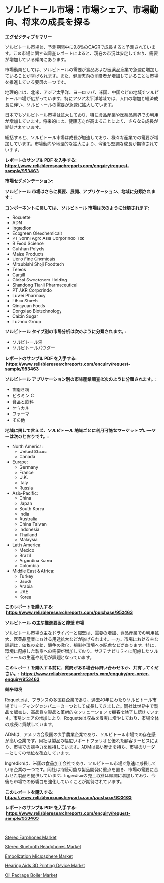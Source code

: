 <p><h1>ソルビトール市場：市場シェア、市場動向、将来の成長を探る</h1></p><p><strong>エグゼクティブサマリー</strong></p>
<p><p>ソルビトール市場は、予測期間中に9.8％のCAGRで成長すると予測されています。この市場に関する調査レポートによると、現在の市況は安定しており、需要が増加している傾向にあります。</p><p>市場動向としては、ソルビトールの需要が食品および医薬品産業で急速に増加していることが挙げられます。また、健康志向の消費者が増加していることも市場を推進している要因の一つです。</p><p>地理的には、北米、アジア太平洋、ヨーロッパ、米国、中国などの地域でソルビトール市場が広がっています。特にアジア太平洋地域では、人口の増加と経済成長に伴い、ソルビトールの需要が急速に拡大しています。</p><p>日本でもソルビトール市場は拡大しており、特に食品産業や医薬品業界での利用が増加しています。将来的には、健康志向が高まることにより、さらなる成長が期待されています。</p><p>総括すると、ソルビトール市場は成長が加速しており、様々な産業での需要が増加しています。市場動向や地理的な拡大により、今後も堅調な成長が期待されています。</p></p>
<p><strong>レポートのサンプル PDF を入手する: <a href="https://www.reliableresearchreports.com/enquiry/request-sample/953463">https://www.reliableresearchreports.com/enquiry/request-sample/953463</a></strong></p>
<p><strong>市場セグメンテーション:</strong></p>
<p><strong> ソルビトール 市場はさらに概要、展開、アプリケーション、地域に分類されます :</strong></p>
<p><strong>コンポーネントに関しては、 ソルビトール 市場は次のように分類されます: &nbsp;</strong></p>
<p><ul><li>Roquette</li><li>ADM</li><li>Ingredion</li><li>Ecogreen Oleochemicals</li><li>PT Sorini Agro Asia Corporindo Tbk</li><li>B Food Science</li><li>Gulshan Polyols</li><li>Maize Products</li><li>Ueno Fine Chemicals</li><li>Mitsubishi Shoji Foodtech</li><li>Tereos</li><li>Cargill</li><li>Global Sweeteners Holding</li><li>Shandong Tianli Pharmaceutical</li><li>PT AKR Corporindo</li><li>Luwei Pharmacy</li><li>Lihua Starch</li><li>Qingyuan Foods</li><li>Dongxiao Biotechnology</li><li>Caixin Sugar</li><li>Luzhou Group</li></ul></p>
<p><strong> ソルビトール タイプ別の市場分析は次のように分類されます。:</strong></p>
<p><ul><li>ソルビトール液</li><li>ソルビトールパウダー</li></ul></p>
<p><strong>レポートのサンプル PDF を入手する: &nbsp;<a href="https://www.reliableresearchreports.com/enquiry/request-sample/953463">https://www.reliableresearchreports.com/enquiry/request-sample/953463</a></strong></p>
<p><strong> ソルビトール アプリケーション別の市場産業調査は次のように分類されます。:</strong></p>
<p><ul><li>歯磨き粉</li><li>ビタミン C</li><li>食品と飲料</li><li>ケミカル</li><li>ファーマ</li><li>その他</li></ul></p>
<p><strong>地域に関して言えば、ソルビトール 地域ごとに利用可能なマーケットプレーヤーは次のとおりです。:</strong></p>
<p><ul>
    <li>
        North America:
        <ul>
            <li>United States</li>
            <li>Canada</li>
        </ul>
    </li>
    <li>
        Europe:
        <ul>
            <li>Germany</li>
            <li>France</li>
            <li>U.K.</li>
            <li>Italy</li>
            <li>Russia</li>
        </ul>
    </li>
    <li>
        Asia-Pacific:
        <ul>
            <li>China</li>
            <li>Japan</li>
            <li>South Korea</li>
            <li>India</li>
            <li>Australia</li>
            <li>China Taiwan</li>
            <li>Indonesia</li>
            <li>Thailand</li>
            <li>Malaysia</li>
        </ul>
    </li>
    <li>
        Latin America:
        <ul>
            <li>Mexico</li>
            <li>Brazil</li>
            <li>Argentina Korea</li>
            <li>Colombia</li>
        </ul>
    </li>
    <li>
        Middle East & Africa:
        <ul>
            <li>Turkey</li>
            <li>Saudi</li>
            <li>Arabia</li>
            <li>UAE</li>
            <li>Korea</li>
        </ul>
    </li>
    </ul></p>
<p><strong>このレポートを購入する: &nbsp;<a href="https://www.reliableresearchreports.com/purchase/953463">https://www.reliableresearchreports.com/purchase/953463</a></strong></p>
<p><strong>ソルビトール の主な推進要因と障壁 市場</strong></p>
<p><p>ソルビトール市場の主なドライバーと障壁は、需要の増加、食品産業での利用拡大、医薬品産業における用途拡大などが挙げられます。一方、市場における主な課題は、価格の変動、競争の激化、規制や環境への配慮などがあります。特に、環境に配慮した製品への需要が増加しており、サステナビリティに配慮したソルビトールの生産や利用が課題となっています。</p></p>
<p><strong>このレポートを購入する前に、質問がある場合は問い合わせるか、共有してください。:&nbsp; <a href="https://www.reliableresearchreports.com/enquiry/pre-order-enquiry/953463">https://www.reliableresearchreports.com/enquiry/pre-order-enquiry/953463</a></strong></p>
<p><strong>競争環境</strong></p>
<p><p>Roquetteは、フランスの多国籍企業であり、過去40年にわたりソルビトール市場でリーディングカンパニーの一つとして成長してきました。同社は世界中で製品を販売し、高品質な製品と革新的なソリューションで顧客を魅了し続けています。市場シェアの増加により、Roquetteは収益を着実に増やしており、市場全体の成長に貢献しています。</p><p>ADMは、アメリカ合衆国の大手農業企業であり、ソルビトール市場での存在感が高い企業です。同社は製品の幅広いポートフォリオと優れた顧客サービスにより、市場での競争力を維持しています。ADMは長い歴史を持ち、市場のリーダーとしての地位を確立しています。</p><p>Ingredionは、米国の食品加工会社であり、ソルビトール市場で急速に成長している企業の一つです。同社は持続可能な製品開発に重点を置き、市場の需要に合わせた製品を提供しています。Ingredionの売上収益は順調に増加しており、今後も市場での影響力を強化していくことが期待されています。</p></p>
<p><strong>このレポートを購入する: &nbsp; <a href="https://www.reliableresearchreports.com/purchase/953463">https://www.reliableresearchreports.com/purchase/953463</a></strong></p>
<p><strong>レポートのサンプル PDF を入手する: &nbsp;<a href="https://www.reliableresearchreports.com/enquiry/request-sample/953463">https://www.reliableresearchreports.com/enquiry/request-sample/953463</a></strong><strong></strong></p>
<p>&nbsp;</p>
<p><p><a href="https://view.publitas.com/reportprime-1/stereo-earphones-market-size-growth-and-forecast-from-2024-2031/">Stereo Earphones Market</a></p><p><a href="https://view.publitas.com/reportprime-1/stereo-bluetooth-headphones-market-centers-on-aspects-such-as-market-growth-market-share-market-opportunity-and-projected-forecasts-spanning-from-2024-to-2031/">Stereo Bluetooth Headphones Market</a></p><p><a href="https://shimmer-gardenia-37a.notion.site/Embolization-Microsphere-Market-Size-Share-Trends-Analysis-Report-By-Application-Regional-Outloo-67e1abf1cd434cb78763b539834076bd">Embolization Microsphere Market</a></p><p><a href="https://unruly-ladybug-44b.notion.site/Hearing-Aids-3D-Printing-Device-Market-Analysis-Examines-its-Scope-on-Growth-Opportunities-and-Fore-bd416c38ca014c9e936308631ede6017">Hearing Aids 3D Printing Device Market</a></p><p><a href="https://meowing-lemming-dd3.notion.site/Oil-Package-Boiler-Market-Provides-Detailed-Segmentation-of-this-Market-based-on-Type-Application--f3a309c206c84a1f8d66cc44c0d479d0">Oil Package Boiler Market</a></p></p>